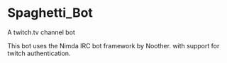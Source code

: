 Spaghetti_Bot
=============

A twitch.tv channel bot


This bot uses the Nimda IRC bot framework by Noother. with support for twitch authentication.
